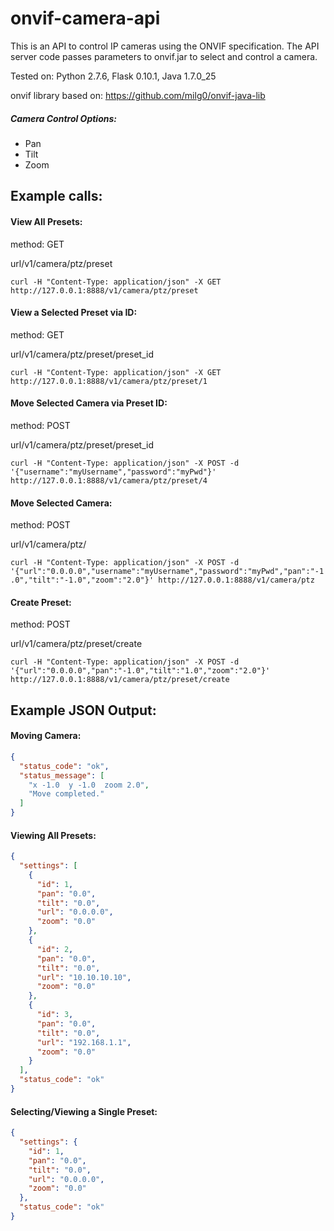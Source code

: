 # onvif-camera-api
This is an API to control IP cameras using the ONVIF specification.  The API server code passes parameters to onvif.jar to select and control a camera.

Tested on: Python 2.7.6, Flask 0.10.1, Java 1.7.0_25

onvif library based on: https://github.com/milg0/onvif-java-lib

##### Camera Control Options:
* Pan
* Tilt
* Zoom

## Example calls:
#### View All Presets:
method: GET

url/v1/camera/ptz/preset

`curl -H "Content-Type: application/json" -X GET http://127.0.0.1:8888/v1/camera/ptz/preset`

#### View a Selected Preset via ID: 
method: GET

url/v1/camera/ptz/preset/preset_id

`curl -H "Content-Type: application/json" -X GET http://127.0.0.1:8888/v1/camera/ptz/preset/1`

#### Move Selected Camera via Preset ID:
method: POST

url/v1/camera/ptz/preset/preset_id

`curl -H "Content-Type: application/json" -X POST -d '{"username":"myUsername","password":"myPwd"}' http://127.0.0.1:8888/v1/camera/ptz/preset/4`

#### Move Selected Camera:
method: POST

url/v1/camera/ptz/

`curl -H "Content-Type: application/json" -X POST -d '{"url":"0.0.0.0","username":"myUsername","password":"myPwd","pan":"-1.0","tilt":"-1.0","zoom":"2.0"}' http://127.0.0.1:8888/v1/camera/ptz`

#### Create Preset:
method: POST

url/v1/camera/ptz/preset/create

`curl -H "Content-Type: application/json" -X POST -d '{"url":"0.0.0.0","pan":"-1.0","tilt":"1.0","zoom":"2.0"}' http://127.0.0.1:8888/v1/camera/ptz/preset/create`


## Example JSON Output:
#### Moving Camera:
```json
{
  "status_code": "ok",
  "status_message": [
    "x -1.0  y -1.0  zoom 2.0",
    "Move completed."
  ]
}
```

#### Viewing All Presets:
```json
{
  "settings": [
    {
      "id": 1,
      "pan": "0.0",
      "tilt": "0.0",
      "url": "0.0.0.0",
      "zoom": "0.0"
    },
    {
      "id": 2,
      "pan": "0.0",
      "tilt": "0.0",
      "url": "10.10.10.10",
      "zoom": "0.0"
    },
    {
      "id": 3,
      "pan": "0.0",
      "tilt": "0.0",
      "url": "192.168.1.1",
      "zoom": "0.0"
    }
  ],
  "status_code": "ok"
}
```

#### Selecting/Viewing a Single Preset:
```json
{
  "settings": {
    "id": 1,
    "pan": "0.0",
    "tilt": "0.0",
    "url": "0.0.0.0",
    "zoom": "0.0"
  },
  "status_code": "ok"
}
```
